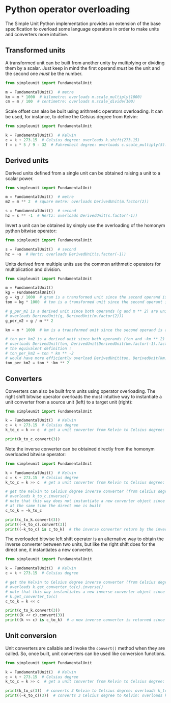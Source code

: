 # Python operator overloading

The Simple Unit Python implementation provides an extension of the base specification to overload some language 
operators in order to make units and converters more intuitive.

## Transformed units

A transformed unit can be built from another unity by multiplying or dividing them by a scalar. Just keep in mind the
first operand *must* be the unit and the second one *must* be the number.

```py
from simpleunit import FundamentalUnit

m = FundamentalUnit()  # metre
km = m * 1000  # kilometre: overloads m.scale_multiply(1000)
cm = m / 100  # centimetre: overloads m.scale_divide(100)
```

Scale offset can also be built using arithmetic operators overloading. It can be used, for instance, to define the
Celsius degree from Kelvin:

```py
from simpleunit import FundamentalUnit

k = FundamentalUnit()  # Kelvin
c = k + 273.15  # Celsius degree: overloads k.shift(273.15) 
f = c * 5 / 9 - 32  # Fahrenheit degree: overloads c.scale_multiply(5).scale_divide(9).shift(-32)
```

## Derived units

Derived units defined from a single unit can be obtained raising a unit to a scalar power. 

```py
from simpleunit import FundamentalUnit

m = FundamentalUnit()  # metre
m2 = m ** 2  # square metre: overloads DerivedUnit(m.factor(2))

s = FundamentalUnit()  # second
hz = s ** -1  # Hertz: overloads DerivedUnit(s.factor(-1))
```

Invert a unit can be obtained by simply use the overloading of the homonym python bitwise operator:

```py
from simpleunit import FundamentalUnit

s = FundamentalUnit()  # second
hz = ~s  # Hertz: overloads DerivedUnit(s.factor(-1))
```

Units derived from multiple units use the common arithmetic operators for multiplication and division. 

```py
from simpleunit import FundamentalUnit

m = FundamentalUnit()
kg = FundamentalUnit()
g = kg / 1000  # gram is a transformed unit since the second operand is a scalar
ton = kg * 1000  # ton is a transformed unit since the second operant is a scalar

# g_per_m2 is a derived unit since both operands (g and m ** 2) are units
# overloads DerivedUnit(g, DerivedUnit(m.factor(2)))
g_per_m2 = g / m ** 2

km = m * 1000  # km is a transformed unit since the second operand is a scalar

# ton_per_km2 is a derived unit since both operands (ton and ~km ** 2) are units
# overloads DerivedUnit(ton, DerivedUnit(DerivedUnit(km.factor(-1).factor(2))))
# the equivalent definition :
# ton_per_km2 = ton * km ** -2
# would have more efficiently overload DerivedUnit(ton, DerivedUnit(km.factor(-2)))
ton_per_km2 = ton * ~km ** 2
```

## Converters

Converters can also be built from units using operator overloading. The right shift bitwise operator overloads the most
intuitive way to instantiate a unit converter from a source unit (left) to a target unit (right):

```py
from simpleunit import FundamentalUnit

k = FundamentalUnit()  # Kelvin
c = k + 273.15  # Celsius degree
k_to_c = k >> c  # get a unit converter from Kelvin to Celsius degree: overloads k.get_converter_to(c)

print(k_to_c.convert(3))
```

Note the inverse converter can be obtained directly from the homonym overloaded bitwise operator:

```py
from simpleunit import FundamentalUnit

k = FundamentalUnit()  # Kelvin
c = k + 273.15  # Celsius degree
k_to_c = k >> c  # get a unit converter from Kelvin to Celsius degree: overloads k.get_converter_to(c)

# get the Kelvin to Celsius degree inverse converter (from Celsius degree to Kelvin)
# overloads k_to_c.inverse()
# note that this way does not instantiate a new converter object since the inverse converter is instantiated 
# at the same time the direct one is built
c_to_k = ~k_to_c 

print(c_to_k.convert(3))
print((~k_to_c).convert(3))
print((~k_to_c) is c_to_k)  # the inverse converter return by the invert operator (~) is always the same instance
```

The overloaded bitwise left shift operator is an alternative way to obtain the inverse converter between two units, but 
like the right shift does for the direct one, it instantiates a new converter.

```py
from simpleunit import FundamentalUnit

k = FundamentalUnit()  # Kelvin
c = k + 273.15  # Celsius degree

# get the Kelvin to Celsius degree inverse converter (from Celsius degree to Kelvin)
# overloads k.get_converter_to(c).inverse()
# note that this way instantiates a new inverse converter object since the direct one is instantiated calling the method
# k.get_converter_to(c)
c_to_k = k << c 

print(c_to_k.convert(3))
print((k << c).convert(3))
print((k << c) is c_to_k)  # a new inverse converter is returned since a new direct one is built
```

## Unit conversion

Unit converters are callable and invoke the `convert()` method when they are called. So, once built, unit converters can
be used like conversion functions.


```py
from simpleunit import FundamentalUnit

k = FundamentalUnit()  # Kelvin
c = k + 273.15  # Celsius degree
k_to_c = k >> c  # get a unit converter from Kelvin to Celsius degree: overloads k.get_converter_to(c)

print(k_to_c(3))  # converts 3 Kelvin to Celsius degree: overloads k_to_c.convert(3)
print((~k_to_c)(3))  # converts 3 Celcius degree to Kelvin: overloads k_to_c.inverse().convert(3)
```